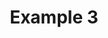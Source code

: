 ---
title: "Example 3"
description: "Example 3"
pubDate: "2024-02-01"
updateDate: "2024-02-01"
heroImage: "./assets/3.png"
shader: 
    src: "/volumetric/example3.frag"
---